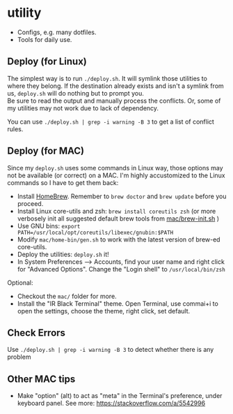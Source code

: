 utility
=======

   * Configs, e.g. many dotfiles. 
   * Tools for daily use. 

Deploy (for Linux)
------------------

The simplest way is to run `./deploy.sh`. 
It will symlink those utilities to where they belong. 
If the destination already exists and isn't a symlink from us, `deploy.sh` will do nothing but to prompt you.  
Be sure to read the output and manually process the conflicts. 
Or, some of my utilities may not work due to lack of dependency. 

You can use `./deploy.sh | grep -i warning -B 3` to get a list of conflict rules.

Deploy (for MAC)
----------------

Since my `deploy.sh` uses some commands in Linux way, 
those options may not be available (or correct) on a MAC. 
I'm highly accustomized to the Linux commands so I have to get them back:

   * Install [HomeBrew](https://github.com/mxcl/homebrew).
   Remember to `brew doctor` and `brew update` before you proceed. 
   * Install Linux core-utils and zsh: `brew install coreutils zsh` (or more verbosely init all suggested default brew tools from [mac/brew-init.sh](mac/brew-init.sh) )
   * Use GNU bins: `export PATH=/usr/local/opt/coreutils/libexec/gnubin:$PATH`
   * Modify `mac/home-bin/gen.sh` to work with the latest version of brew-ed core-utils.
   * Deploy the utilities: `deploy.sh` it!
   * In System Preferences --> Accounts, find your user name and right click for "Advanced Options". Change the "Login shell" to `/usr/local/bin/zsh`

Optional:

   * Checkout the `mac/` folder for more.
   * Install the "IR Black Terminal" theme. Open Terminal, use commai+i to open the settings, choose the theme, right click, set default.

Check Errors
------------

Use `./deploy.sh | grep -i warning -B 3`
to detect whether there is any problem

Other MAC tips
--------------

* Make "option" (alt) to act as "meta" in the Terminal's preference, under keyboard panel. See more: https://stackoverflow.com/a/5542996
